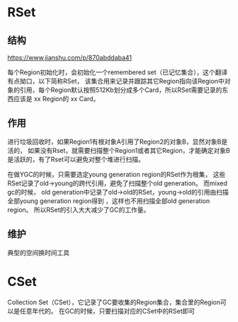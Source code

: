 
# RSet

## 结构
https://www.jianshu.com/p/870abddaba41


每个Region初始化时，会初始化一个remembered set（已记忆集合），这个翻译有点拗口，以下简称RSet，
该集合用来记录并跟踪其它Region指向该Region中对象的引用，每个Region默认按照512Kb划分成多个Card，所以RSet需要记录的东西应该是 xx Region的 xx Card。

## 作用

进行垃圾回收时，如果Region1有根对象A引用了Region2的对象B，显然对象B是活的，
如果没有Rset，就需要扫描整个Region1或者其它Region，才能确定对象B是活跃的，有了Rset可以避免对整个堆进行扫描。


在做YGC的时候，只需要选定young generation region的RSet作为根集，
这些RSet记录了old->young的跨代引用，避免了扫描整个old generation。 
而mixed gc的时候，
old generation中记录了old->old的RSet，young->old的引用由扫描全部young generation region得到
，这样也不用扫描全部old generation region。
所以RSet的引入大大减少了GC的工作量。

## 维护

典型的空间换时间工具
    

# CSet
Collection Set（CSet），它记录了GC要收集的Region集合，集合里的Region可以是任意年代的。
在GC的时候，只要扫描对应的CSet中的RSet即可